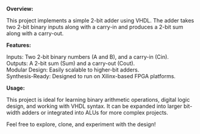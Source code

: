 **Overview:**

This project implements a simple 2-bit adder using VHDL. The adder takes two 2-bit binary inputs along with a carry-in and produces a 2-bit sum along with a carry-out.

**Features:**

Inputs: Two 2-bit binary numbers (A and B), and a carry-in (Cin).<br/>
Outputs: A 2-bit sum (Sum) and a carry-out (Cout).<br/>
Modular Design: Easily scalable to higher-bit adders.<br/>
Synthesis-Ready: Designed to run on Xilinx-based FPGA platforms.<br/>

**Usage:**

This project is ideal for learning binary arithmetic operations, digital logic design, and working with VHDL syntax. It can be expanded into larger bit-width adders or integrated into ALUs for more complex projects.

Feel free to explore, clone, and experiment with the design!

